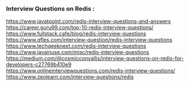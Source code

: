 ### Interview Questions on Redis :
https://www.javatpoint.com/redis-interview-questions-and-answers <br/>
https://career.guru99.com/top-10-redis-interview-questions/ <br/>
https://www.fullstack.cafe/blog/redis-interview-questions <br/>
https://www.qfles.com/interview-question/redis-interview-questions <br/>
https://www.techgeeknext.com/redis-interview-questions <br/>
https://www.javainuse.com/misc/redis-interview-questions <br/>
https://medium.com/@cosmicconvallis/interview-questions-on-redis-for-developers-c27769b410e9 <br/>
https://www.onlineinterviewquestions.com/redis-interview-questions/ <br/>
https://www.zeolearn.com/interview-questions/redis <br/>
